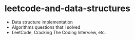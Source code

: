 # leetcode-and-data-structures

- Data structure implementation
- Algorithms questions that I solved
- LeetCode, Cracking The Coding Interview, etc. 
